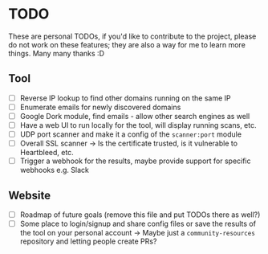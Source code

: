 # TODO

These are personal TODOs, if you'd like to contribute to the project, please do not work on these features; they are also a way for me to learn more things. Many many thanks :D

## Tool
- [ ] Reverse IP lookup to find other domains running on the same IP
- [ ] Enumerate emails for newly discovered domains
- [ ] Google Dork module, find emails - allow other search engines as well
- [ ] Have a web UI to run locally for the tool, will display running scans, etc.
- [ ] UDP port scanner and make it a config of the `scanner:port` module
- [ ] Overall SSL scanner -> Is the certificate trusted, is it vulnerable to Heartbleed, etc.
- [ ] Trigger a webhook for the results, maybe provide support for specific webhooks e.g. Slack

## Website
- [ ] Roadmap of future goals (remove this file and put TODOs there as well?)
- [ ] Some place to login/signup and share config files or save the results of the tool on your personal account -> Maybe just a `community-resources` repository and letting people create PRs?
